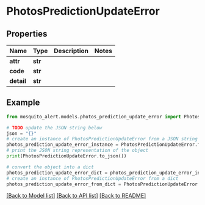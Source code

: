 # PhotosPredictionUpdateError


## Properties

Name | Type | Description | Notes
------------ | ------------- | ------------- | -------------
**attr** | **str** |  | 
**code** | **str** |  | 
**detail** | **str** |  | 

## Example

```python
from mosquito_alert.models.photos_prediction_update_error import PhotosPredictionUpdateError

# TODO update the JSON string below
json = "{}"
# create an instance of PhotosPredictionUpdateError from a JSON string
photos_prediction_update_error_instance = PhotosPredictionUpdateError.from_json(json)
# print the JSON string representation of the object
print(PhotosPredictionUpdateError.to_json())

# convert the object into a dict
photos_prediction_update_error_dict = photos_prediction_update_error_instance.to_dict()
# create an instance of PhotosPredictionUpdateError from a dict
photos_prediction_update_error_from_dict = PhotosPredictionUpdateError.from_dict(photos_prediction_update_error_dict)
```
[[Back to Model list]](../README.md#documentation-for-models) [[Back to API list]](../README.md#documentation-for-api-endpoints) [[Back to README]](../README.md)


